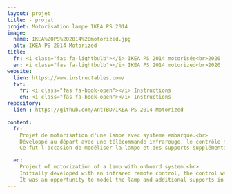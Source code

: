 ```yaml
---
layout: projet
title: - projet
projet: Motorisation lampe IKEA PS 2014
image: 
  name: IKEA%20PS%202014%20motorized.jpg
  alt: IKEA PS 2014 Motorized
title: 
  fr: <i class="fas fa-lightbulb"></i> IKEA PS 2014 motorisée<br>2020
  en: <i class="fas fa-lightbulb"></i> IKEA PS 2014 motorized<br>2020
website: 
  lien: https://www.instructables.com/
  txt:
    fr: <i class="fas fa-book-open"></i> Instructions
    en: <i class="fas fa-book-open"></i> Instructions
repository: 
  lien : https://github.com/AntTBD/IKEA-PS-2014-Motorized

content: 
  fr: 
    Projet de motorisation d'une lampe avec système embarqué.<br>
    Développé au départ avec une télécommande infrarouge, le contrôle fut amélioré vers une interface web avec serveur intégré.<br>
    Ce fut l'occasion de modéliser la lampe et des supports supplémentaires en 3D sur SOLIDWORKS.

  en: 
    Project of motorization of a lamp with onboard system.<br>
    Initially developed with an infrared remote control, the control was improved to a web interface with integrated server.<br>
    It was an opportunity to model the lamp and additional supports in 3D on SOLIDWORKS.
---
```

